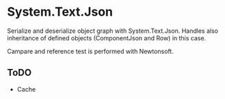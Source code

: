 # System.Text.Json

Serialize and deserialize object graph with System.Text.Json. Handles also inheritance of defined objects (ComponentJson and Row) in this case.

Campare and reference test is performed with Newtonsoft.

## ToDO
* Cache 